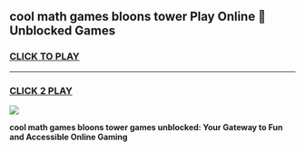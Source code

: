 
## cool math games bloons tower Play Online 👋 Unblocked Games
<h3>
<a href="https://news.freeplayer.one?title=cool_math_games_bloons_tower&ref=17CMG">CLICK TO PLAY</a></h3>
<hr>

<h3>
<a href="https://news.freeplayer.one?title=cool_math_games_bloons_tower&ref=17CMG">CLICK 2 PLAY</a>
  
</h3>

<a href="https://news.freeplayer.one?title=cool_math_games_bloons_tower&ref=17CMG/"><img src="https://clearcache.store/games.png"></a>


**cool math games bloons tower games unblocked: Your Gateway to Fun and Accessible Online Gaming**
